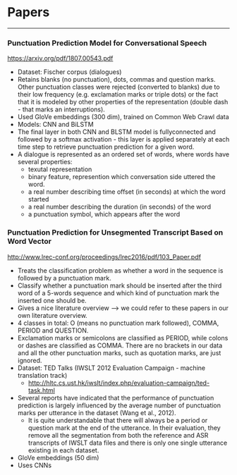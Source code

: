 # Papers
---
### Punctuation Prediction Model for Conversational Speech
https://arxiv.org/pdf/1807.00543.pdf
 - Dataset: Fischer corpus (dialogues)
 - Retains blanks (no punctuation), dots, commas and question marks. Other punctuation classes were rejected (converted to blanks) due to their low frequency (e.g. exclamation marks or triple dots) or the fact that it is modeled by other properties of the representation (double dash - that marks an interruptions).
 - Used GloVe embeddings (300 dim), trained on Common Web Crawl data
 - Models: CNN and BiLSTM
 - The final layer in both CNN and BLSTM model is fullyconnected and followed by a softmax activation - this layer is
applied separately at each time step to retrieve punctuation prediction for a given word.
 - A dialogue is represented as an ordered set of words, where words have several properties:
    - texutal representation
    - binary feature, represention which conversation side uttered the word.
    - a real number describing time offset (in seconds) at which the word started
    - a real number describing the duration (in seconds) of the word
    - a punctuation symbol, which appears after the word

### Punctuation Prediction for Unsegmented Transcript Based on Word Vector
http://www.lrec-conf.org/proceedings/lrec2016/pdf/103_Paper.pdf
- Treats the classification problem as whether a word in the sequence is followed by a punctuation mark.
- Classify whether a punctuation mark should be inserted after the third word of a 5-words sequence and which kind of punctuation mark the inserted one should be.
- Gives a nice literature overview --> we could refer to these papers in our own literature overview.
- 4 classes in total: O (means no punctuation mark followed), COMMA, PERIOD and QUESTION.
- Exclamation marks or semicolons are classified as PERIOD, while colons or dashes are classified as COMMA. There are no brackets in our data and all the other punctuation marks, such as quotation marks, are just ignored.
- Dataset: TED Talks (IWSLT 2012 Evaluation Campaign - machine translation track) 
    - http://hltc.cs.ust.hk/iwslt/index.php/evaluation-campaign/ted-task.html
- Several reports have indicated that the performance of punctuation prediction is largely influenced by the average number of punctuation marks per utterance in the dataset (Wang et al., 2012).
    - It is quite understandable that there
      will always be a period or question mark at the end of the
      utterance. In their evaluation, they remove all the segmentation from both the reference and ASR transcripts of IWSLT data files and there is only one single utterance existing in each dataset.
- GloVe embeddings (50 dim)
- Uses CNNs

